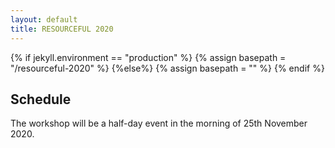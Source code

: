 ```yaml
---
layout: default
title: RESOURCEFUL 2020
---
```

{% if jekyll.environment  == "production" %}
        {% assign basepath = "/resourceful-2020" %}
        {%else%}
        {% assign basepath = "" %}
        {% endif %}

## Schedule

The workshop will be a half-day event in the morning of 25th November 2020.

<!---

Tentative Schedule

The workshop will be a half-day event from 9:00 am - 12:00 noon.
Each presentation will be 15 minutes followed by 5 minutes for Q/A. There will be a panel discussion for 30 minutes on the overall problems and solutions in the area. 
The tentative schedule is as follows:

    • 09:00 - 09:10 Welcome remarks
    • 09:10 - 09:40 Invited talk 1
    • 09:40 - 10:00 Paper 1
    • 10:00 - 10:20 Coffee break
    • 10:20 - 10:40 Paper 2
    • 10:40 - 11:00 Paper 3
    • 11:00 - 11:20 Paper 4
    • 11:20 - 11:30 Break
    • 11:30 - 12:00 Panel discussion and concluding remarks
    
The programme will be adjusted based on the number of submissions.

--->


